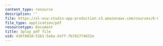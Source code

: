 ```yaml
---
content_type: resource
description: ''
file: https://ol-ocw-studio-app-production.s3.amazonaws.com/courses/6-002-circuits-and-electronics-spring-2007/436f601051b15e6a2eff7b7d2774631e_TXJIhDHtHSI.pdf
file_type: application/pdf
resourcetype: Document
title: 3play pdf file
uid: 436f6010-51b1-5e6a-2eff-7b7d2774631e
---
```

